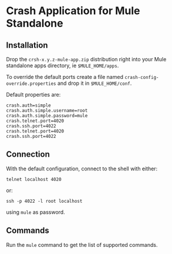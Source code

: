 # Crash Application for Mule Standalone

## Installation

Drop the `crsh-x.y.z-mule-app.zip` distribution right into your Mule standalone apps directory, ie `$MULE_HOME/apps`.

To override the default ports create a file named `crash-config-override.properties` and drop it in `$MULE_HOME/conf`.

Default properties are:

    crash.auth=simple
    crash.auth.simple.username=root
    crash.auth.simple.password=mule
    crash.telnet.port=4020
    crash.ssh.port=4022
    crash.telnet.port=4020
    crash.ssh.port=4022


## Connection

With the default configuration, connect to the shell with either:

    telnet localhost 4020

or:

    ssh -p 4022 -l root localhost

using `mule` as password.


## Commands

Run the `mule` command to get the list of supported commands.
